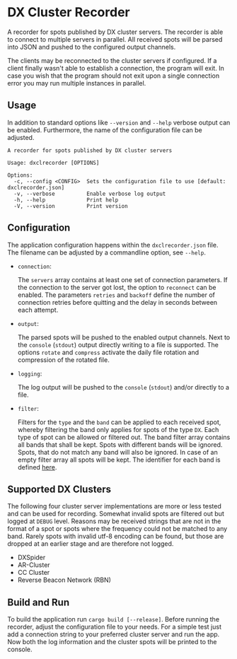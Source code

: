 # DX Cluster Recorder

A recorder for spots published by DX cluster servers.
The recorder is able to connect to multiple servers in parallel.
All received spots will be parsed into JSON and pushed to the configured output channels.

The clients may be reconnected to the cluster servers if configured.
If a client finally wasn't able to establish a connection, the program will exit.
In case you wish that the program should not exit upon a single connection error you may run multiple instances in parallel.


## Usage

In addition to standard options like `--version` and `--help` verbose output can be enabled.
Furthermore, the name of the configuration file can be adjusted.

```
A recorder for spots published by DX cluster servers

Usage: dxclrecorder [OPTIONS]

Options:
  -c, --config <CONFIG>  Sets the configuration file to use [default: dxclrecorder.json]
  -v, --verbose          Enable verbose log output
  -h, --help             Print help
  -V, --version          Print version
```

## Configuration

The application configuration happens within the `dxclrecorder.json` file.
The filename can be adjusted by a commandline option, see `--help`.

- `connection`:
    
    The `servers` array contains at least one set of connection parameters.
    If the connection to the server got lost, the option to `reconnect` can be enabled.
    The parameters `retries` and `backoff` define the number of connection retries before quitting and the delay in seconds between each attempt.

- `output`:

    The parsed spots will be pushed to the enabled output channels.
    Next to the `console` (`stdout`) output directly writing to a file is supported.
    The options `rotate` and `compress` activate the daily file rotation and compression of the rotated file.

- `logging`:

    The log output will be pushed to the `console` (`stdout`) and/or directly to a file.

- `filter`:

    Filters for the `type` and the `band` can be applied to each received spot, whereby filtering the band only applies for spots of the type `DX`.
    Each type of spot can be allowed or filtered out.
    The band filter array contains all bands that shall be kept.
    Spots with different bands will be ignored.
    Spots, that do not match any band will also be ignored.
    In case of an empty filter array all spots will be kept.
    The identifier for each band is defined [here](https://docs.rs/crate/hambands/1/source/src/band/mod.rs).


## Supported DX Clusters

The following four cluster server implementations are more or less tested and can be used for recording.
Somewhat invalid spots are filtered out but logged at `DEBUG` level.
Reasons may be received strings that are not in the format of a spot or spots where the frequency could not be matched to any band.
Rarely spots with invalid utf-8 encoding can be found, but those are dropped at an earlier stage and are therefore not logged.


* DXSpider
* AR-Cluster
* CC Cluster
* Reverse Beacon Network (RBN)


## Build and Run

To build the application run `cargo build [--release]`.
Before running the recorder, adjust the configuration file to your needs.
For a simple test just add a connection string to your preferred cluster server and run the app.
Now both the log information and the cluster spots will be printed to the console.